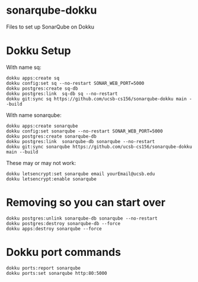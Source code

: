 # sonarqube-dokku
Files to set up SonarQube on Dokku


# Dokku Setup


With name sq:

```
dokku apps:create sq
dokku config:set sq --no-restart SONAR_WEB_PORT=5000
dokku postgres:create sq-db
dokku postgres:link  sq-db sq --no-restart
dokku git:sync sq https://github.com/ucsb-cs156/sonarqube-dokku main --build
```

With name sonarqube:
```
dokku apps:create sonarqube
dokku config:set sonarqube --no-restart SONAR_WEB_PORT=5000
dokku postgres:create sonarqube-db
dokku postgres:link  sonarqube-db sonarqube --no-restart
dokku git:sync sonarqube https://github.com/ucsb-cs156/sonarqube-dokku main --build
```

These may or may not work:

```
dokku letsencrypt:set sonarqube email yourEmail@ucsb.edu
dokku letsencrypt:enable sonarqube
```

# Removing so you can start over

```
dokku postgres:unlink sonarqube-db sonarqube --no-restart
dokku postgres:destroy sonarqube-db --force
dokku apps:destroy sonarqube --force
```

# Dokku port commands

```
dokku ports:report sonarqube
dokku ports:set sonarqube http:80:5000
```

